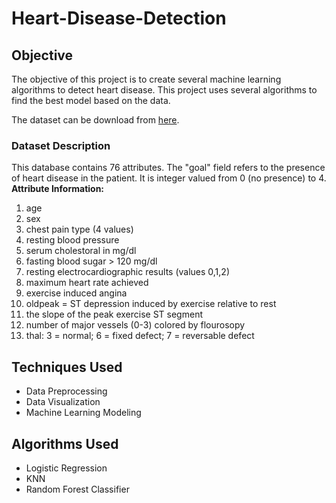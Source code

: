 # Heart-Disease-Detection

## Objective
The objective of this project is to create several machine learning algorithms to detect heart disease. This project uses several algorithms to find the best model based on the data.

The dataset can be download from [here](https://www.kaggle.com/ronitf/heart-disease-uci).

### Dataset Description
This database contains 76 attributes. The "goal" field refers to the presence of heart disease in the patient. It is integer valued from 0 (no presence) to 4.
**Attribute Information:**

1. age
2. sex
3. chest pain type (4 values)
4. resting blood pressure
5. serum cholestoral in mg/dl
6. fasting blood sugar > 120 mg/dl
7. resting electrocardiographic results (values 0,1,2)
8. maximum heart rate achieved
9. exercise induced angina
10. oldpeak = ST depression induced by exercise relative to rest
11. the slope of the peak exercise ST segment
12. number of major vessels (0-3) colored by flourosopy
13. thal: 3 = normal; 6 = fixed defect; 7 = reversable defect

## Techniques Used
* Data Preprocessing
* Data Visualization
* Machine Learning Modeling

## Algorithms Used
* Logistic Regression
* KNN
* Random Forest Classifier

